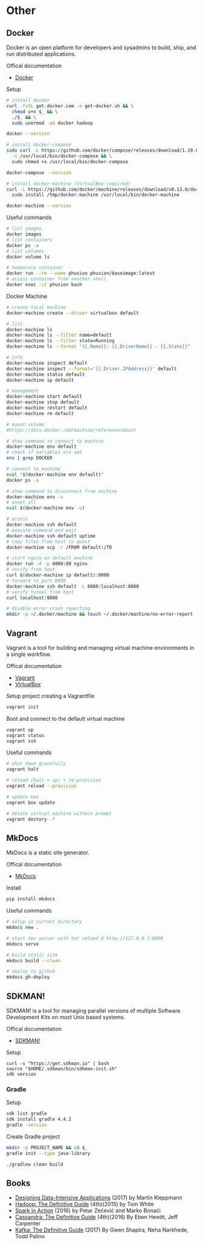# Other

## Docker

Docker is an open platform for developers and sysadmins to build, ship, and run distributed applications.

Offical documentation

* [Docker](https://docs.docker.com)

Setup
```bash
# install docker
curl -fsSL get.docker.com -o get-docker.sh && \
  chmod u+x $_ && \
  ./$_ && \
  sudo usermod -aG docker hadoop

docker --version

# install docker-compose
sudo curl -L https://github.com/docker/compose/releases/download/1.19.0/docker-compose-`uname -s`-`uname -m` \
  -o /usr/local/bin/docker-compose && \
  sudo chmod +x /usr/local/bin/docker-compose

docker-compose --version

# install docker-machine (VirtualBox required)
curl -L https://github.com/docker/machine/releases/download/v0.13.0/docker-machine-`uname -s`-`uname -m` >/tmp/docker-machine && \
  sudo install /tmp/docker-machine /usr/local/bin/docker-machine

docker-machine --version
```

Useful commands
```bash
# list images
docker images
# list containers
docker ps -a
# list volumes
docker volume ls

# temporary container
docker run --rm --name phusion phusion/baseimage:latest
# access container from another shell
docker exec -it phusion bash
```

Docker Machine
```bash
# create local machine
docker-machine create --driver virtualbox default

# list
docker-machine ls
docker-machine ls --filter name=default
docker-machine ls --filter state=Running
docker-machine ls --format "{{.Name}}: {{.DriverName}} - {{.State}}"

# info
docker-machine inspect default
docker-machine inspect --format='{{.Driver.IPAddress}}' default
docker-machine status default
docker-machine ip default

# management
docker-machine start default
docker-machine stop default
docker-machine restart default
docker-machine rm default

# mount volume
#https://docs.docker.com/machine/reference/mount

# show command to connect to machine
docker-machine env default
# check if variables are set
env | grep DOCKER

# connect to machine
eval "$(docker-machine env default)"
docker ps -a

# show command to disconnect from machine
docker-machine env -u
# unset all
eval $(docker-machine env -u)

# access
docker-machine ssh default
# execute command and exit
docker-machine ssh default uptime
# copy files from host to guest
docker-machine scp -r /FROM default:/TO

# start nginx on default machine
docker run -d -p 8000:80 nginx
# verify from host
curl $(docker-machine ip default):8000
# forward to port 8080
docker-machine ssh default -L 8080:localhost:8000
# verify tunnel from host
curl localhost:8080

# disable error crash reporting
mkdir -p ~/.docker/machine && touch ~/.docker/machine/no-error-report
```

## Vagrant

Vagrant is a tool for building and managing virtual machine environments in a single workflow.

Offical documentation

* [Vagrant](https://www.vagrantup.com/docs)
* [VirtualBox](https://www.virtualbox.org/wiki/Downloads)

Setup project creating a Vagrantfile
```bash
vagrant init
```

Boot and connect to the default virtual machine
```bash
vagrant up
vagrant status
vagrant ssh
```

Useful commands
```bash
# shut down gracefully
vagrant halt

# reload (halt + up) + re-provision
vagrant reload --provision

# update box
vagrant box update

# delete virtual machine without prompt
vagrant destory -f
```

## MkDocs

MkDocs is a static site generator.

Offical documentation

* [MkDocs](http://www.mkdocs.org)

Install
```bash
pip install mkdocs
```

Useful commands
```bash
# setup in current directory
mkdocs new .

# start dev server with hot reload @ http://127.0.0.1:8000
mkdocs serve

# build static site
mkdocs build --clean

# deploy to github
mkdocs gh-deploy
```

## SDKMAN!

SDKMAN! is a tool for managing parallel versions of multiple Software Development Kits on most Unix based systems.

Offical documentation

* [SDKMAN!](http://sdkman.io)

Setup
```
curl -s "https://get.sdkman.io" | bash
source "$HOME/.sdkman/bin/sdkman-init.sh"
sdk version
```

### Gradle

Setup
```bash
sdk list gradle
sdk install gradle 4.4.1
gradle -version
```

Create Gradle project
```bash
mkdir -p PROJECT_NAME && cd $_
gradle init --type java-library

./gradlew clean build
```

## Books

* [Designing Data-Intensive Applications](http://dataintensive.net) (2017) by Martin Kleppmann
* [Hadoop: The Definitive Guide](http://shop.oreilly.com/product/0636920033448.do) (4th)(2015) by Tom White
* [Spark in Action](https://www.manning.com/books/spark-in-action) (2016) by Petar Zečević and Marko Bonaći
* [Cassandra: The Definitive Guide](http://shop.oreilly.com/product/0636920043041.do) (4th)(2016) By Eben Hewitt, Jeff Carpenter
* [Kafka: The Definitive Guide](http://shop.oreilly.com/product/0636920044123.do) (2017) By Gwen Shapira, Neha Narkhede, Todd Palino
